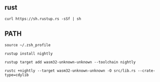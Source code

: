 ## rust

```
curl https://sh.rustup.rs -sSf | sh
```

## PATH

```
source ~/.zsh_profile
```

```
rustup install nightly
```

```
rustup target add wasm32-unknown-unknown --toolchain nightly
```

```
rustc +nightly --target wasm32-unknown-unknown -O src/lib.rs --crate-type=cdylib
```
